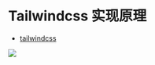 # Tailwindcss 实现原理
- [tailwindcss](https://github.com/tailwindlabs/tailwindcss)

![](https://p3-juejin.byteimg.com/tos-cn-i-k3u1fbpfcp/268296e49cbe4af682a8edb6e6743445~tplv-k3u1fbpfcp-zoom-in-crop-mark:3024:0:0:0.awebp)
